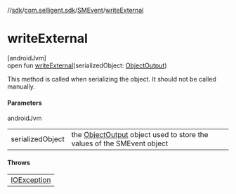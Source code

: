 //[sdk](../../../index.md)/[com.selligent.sdk](../index.md)/[SMEvent](index.md)/[writeExternal](write-external.md)

# writeExternal

[androidJvm]\
open fun [writeExternal](write-external.md)(serializedObject: [ObjectOutput](https://developer.android.com/reference/kotlin/java/io/ObjectOutput.html))

This method is called when serializing the object. It should not be called manually.

#### Parameters

androidJvm

| | |
|---|---|
| serializedObject | the [ObjectOutput](https://developer.android.com/reference/kotlin/java/io/ObjectOutput.html) object used to store the values of the SMEvent object |

#### Throws

| |
|---|
| [IOException](https://developer.android.com/reference/kotlin/java/io/IOException.html) |
